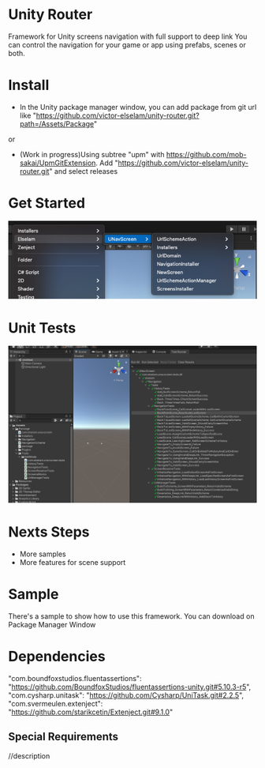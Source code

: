 # Unity Router

Framework for Unity screens navigation with full support to deep link
You can control the navigation for your game or app using prefabs, scenes or both.

# Install

- In the Unity package manager window, you can add package from git url like "https://github.com/victor-elselam/unity-router.git?path=/Assets/Package"

or 

- (Work in progress)Using subtree "upm" with https://github.com/mob-sakai/UpmGitExtension. Add "https://github.com/victor-elselam/unity-router.git" and select releases 


# Get Started

![howtouse](Res/howtouse.png)


# Unit Tests

![Unit Tests](Res/tdd.png)

# Nexts Steps

- More samples
- More features for scene support

# Sample 

There's a sample to show how to use this framework. You can download on Package Manager Window

# Dependencies

"com.boundfoxstudios.fluentassertions": "https://github.com/BoundfoxStudios/fluentassertions-unity.git#5.10.3-r5",
"com.cysharp.unitask": "https://github.com/Cysharp/UniTask.git#2.2.5",
"com.svermeulen.extenject": "https://github.com/starikcetin/Extenject.git#9.1.0"

## Special Requirements

//description


